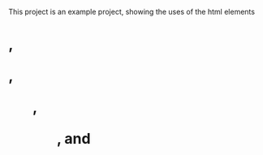 This project is an example project, showing the uses of the html elements <h1>, <p>, <ol>, <ul>, <a> and <img>
